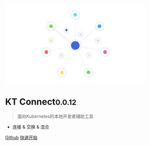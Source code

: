 ![logo](../media/logo.png)

# KT Connect<small>0.0.12</small>

> 面向Kubernetes的本地开发者辅助工具

- 连接 & 交换 & 混合

[Github](https://github.com/alibaba/kt-connect)
[快速开始](zh-cn/quickstart)